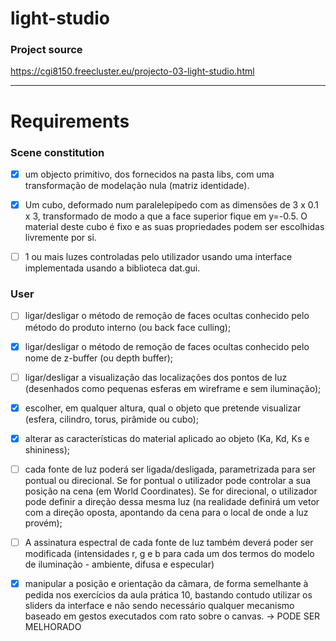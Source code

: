 # light-studio

### Project source
https://cgi8150.freecluster.eu/projecto-03-light-studio.html

---

# Requirements

### Scene constitution
- [x] um objecto primitivo, dos fornecidos na pasta libs, com uma transformação de modelação nula (matriz identidade).
- [x] Um cubo, deformado num paralelepípedo com as dimensões de 3 x 0.1 x 3, transformado de modo a que a face superior fique em y=-0.5. O material deste cubo é fixo e as suas propriedades podem ser escolhidas livremente por si.
- [ ] 1 ou mais luzes controladas pelo utilizador usando uma interface implementada usando a biblioteca dat.gui.



### User 
- [ ] ligar/desligar o método de remoção de faces ocultas conhecido pelo método do produto interno (ou back face culling);
- [x]   ligar/desligar o método de remoção de faces ocultas conhecido pelo nome de z-buffer (ou depth buffer);
- [ ]  ligar/desligar a visualização das localizações dos pontos de luz (desenhados como pequenas esferas em wireframe e sem iluminação);
- [x]    escolher, em qualquer altura, qual o objeto que pretende visualizar (esfera, cilindro, torus, pirâmide ou cubo);
- [x]    alterar as características do material aplicado ao objeto (Ka, Kd, Ks e shininess);
- [ ]   cada fonte de luz poderá ser ligada/desligada, parametrizada para ser pontual ou direcional. Se for pontual o utilizador pode controlar a sua posição na cena (em World Coordinates). Se for direcional, o utilizador pode definir a direção dessa mesma luz (na realidade definirá um vetor com a direção oposta, apontando da cena para o local de onde a luz provém);
  
- [ ]    A assinatura espectral de cada fonte de luz também deverá poder ser modificada (intensidades r, g e b para cada um dos termos do modelo de iluminação - ambiente, difusa e especular)
  
- [x]   manipular a posição e orientação da câmara, de forma semelhante à pedida nos exercícios da aula prática 10, bastando contudo utilizar os sliders da interface e não sendo necessário qualquer mecanismo baseado em gestos executados com rato sobre o canvas.
 -> PODE SER MELHORADO
